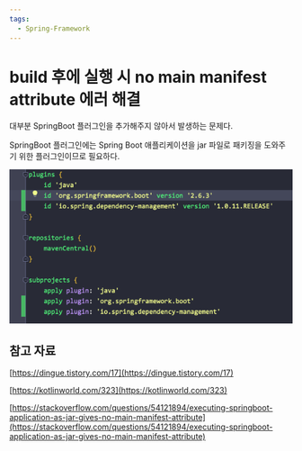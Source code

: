 ```yaml
---
tags:
  - Spring-Framework
---
```

# build 후에 실행 시 no main manifest attribute 에러 해결

대부분 SpringBoot 플러그인을 추가해주지 않아서 발생하는 문제다.

SpringBoot 플러그인에는 Spring Boot 애플리케이션을 jar 파일로 패키징을 도와주기 위한 플러그인이므로 필요하다.

![Untitled](assets/Untitled_19.png)

## 참고 자료

[https://dingue.tistory.com/17](https://dingue.tistory.com/17)

[https://kotlinworld.com/323](https://kotlinworld.com/323)

[https://stackoverflow.com/questions/54121894/executing-springboot-application-as-jar-gives-no-main-manifest-attribute](https://stackoverflow.com/questions/54121894/executing-springboot-application-as-jar-gives-no-main-manifest-attribute)
